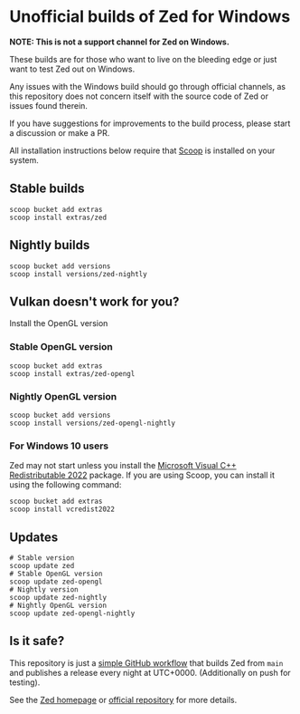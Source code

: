 # Unofficial builds of Zed for Windows

**NOTE: This is not a support channel for Zed on Windows.**

These builds are for those who want to live on the bleeding edge or just want to test Zed out on Windows. 

Any issues with the Windows build should go through official channels, as this repository does not concern itself with the source code of Zed or issues found therein. 

If you have suggestions for improvements to the build process, please start a discussion or make a PR. 

All installation instructions below require that [Scoop](https://scoop.sh/) is installed on your system.

## Stable builds

```pwsh
scoop bucket add extras
scoop install extras/zed
```

## Nightly builds

```pwsh
scoop bucket add versions
scoop install versions/zed-nightly
```

## Vulkan doesn't work for you?

Install the OpenGL version

### Stable OpenGL version

```pwsh
scoop bucket add extras
scoop install extras/zed-opengl
```

### Nightly OpenGL version

```pwsh
scoop bucket add versions
scoop install versions/zed-opengl-nightly
```

### For Windows 10 users

Zed may not start unless you install the [Microsoft Visual C++ Redistributable 2022](https://learn.microsoft.com/en-us/cpp/windows/latest-supported-vc-redist?view=msvc-170#visual-studio-2015-2017-2019-and-2022) package. If you are using Scoop, you can install it using the following command:

```pwsh
scoop bucket add extras
scoop install vcredist2022
```

## Updates

```pwsh
# Stable version
scoop update zed
# Stable OpenGL version
scoop update zed-opengl
# Nightly version
scoop update zed-nightly
# Nightly OpenGL version
scoop update zed-opengl-nightly
```

## Is it safe?

This repository is just a [simple GitHub workflow](./.github/workflows/build.yml) that builds Zed from `main` and publishes a release every night at UTC+0000. (Additionally on push for testing).

See the [Zed homepage](https://zed.dev/) or [official repository](https://github.com/zed-industries/zed) for more details.
